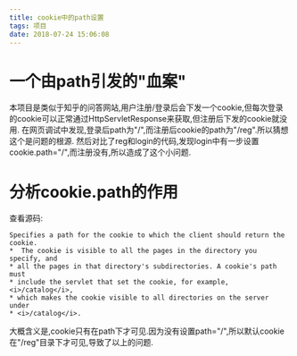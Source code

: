 ```yaml
---
title: cookie中的path设置
tags: 项目
date: 2018-07-24 15:06:08
---
```

# 一个由path引发的"血案"
本项目是类似于知乎的问答网站,用户注册/登录后会下发一个cookie,但每次登录的cookie可以正常通过HttpServletResponse来获取,但注册后下发的cookie就没用.
在网页调试中发现,登录后path为"/",而注册后cookie的path为"/reg".所以猜想这个是问题的根源.
然后对比了reg和login的代码,发现login中有一步设置cookie.path="/",而注册没有,所以造成了这个小问题.
# 分析cookie.path的作用
查看源码:
```
Specifies a path for the cookie to which the client should return the cookie.
*  The cookie is visible to all the pages in the directory you specify, and
* all the pages in that directory's subdirectories. A cookie's path must
* include the servlet that set the cookie, for example, <i>/catalog</i>,
* which makes the cookie visible to all directories on the server under
* <i>/catalog</i>.
```
大概含义是,cookie只有在path下才可见.因为没有设置path="/",所以默认cookie在"/reg"目录下才可见,导致了以上的问题.
